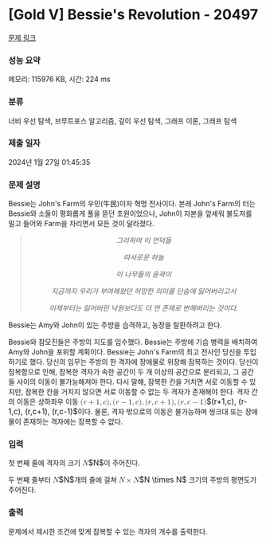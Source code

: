 # [Gold V] Bessie's Revolution - 20497 

[문제 링크](https://www.acmicpc.net/problem/20497) 

### 성능 요약

메모리: 115976 KB, 시간: 224 ms

### 분류

너비 우선 탐색, 브루트포스 알고리즘, 깊이 우선 탐색, 그래프 이론, 그래프 탐색

### 제출 일자

2024년 1월 27일 01:45:35

### 문제 설명

<p>Bessie는 John's Farm의 우민(牛民)이자 혁명 전사이다. 본래 John's Farm의 터는 Bessie와 소들이 평화롭게 풀을 뜯던 초원이었으나, John이 자본을 앞세워 불도저를 밀고 들어와 Farm을 차리면서 모든 것이 달라졌다.</p>

<blockquote>
<p style="text-align: center;"><em>그리하여 이 언덕들</em></p>

<p style="text-align: center;"><em>따사로운 하늘</em></p>

<p style="text-align: center;"><em>이 나무들의 윤곽이</em></p>

<p style="text-align: center;"><em>지금까지 우리가 부여해왔던 허망한 의미를 단숨에 잃어버리고서</em></p>

<p style="text-align: center;"><em>이제부터는 잃어버린 낙원보다도 더 먼 존재로 변해버리는 것이다.</em></p>
</blockquote>

<p>Bessie는 Amy와 John이 있는 주방을 습격하고, 농장을 탈환하려고 한다.</p>

<p>Bessie와 참모진들은 주방의 지도를 입수했다. Bessie는 주방에 기습 병력을 배치하여 Amy와 John을 포위할 계획이다. Bessie는 John's Farm의 최고 전사인 당신을 투입하기로 했다. 당신의 임무는 주방의 한 격자에 장애물로 위장해 잠복하는 것이다. 당신이 잠복함으로 인해, 잠복한 격자가 속한 공간이 두 개 이상의 공간으로 분리되고, 그 공간들 사이의 이동이 불가능해져야 한다. 다시 말해, 잠복한 칸을 거치면 서로 이동할 수 있지만, 잠복한 칸을 거치지 않으면 서로 이동할 수 없는 두 격자가 존재해야 한다. 격자 간의 이동은 상하좌우 이동 <mjx-container class="MathJax" jax="CHTML" style="font-size: 109%; position: relative;"><mjx-math class="MJX-TEX" aria-hidden="true"><mjx-mo class="mjx-n"><mjx-c class="mjx-c28"></mjx-c></mjx-mo><mjx-mi class="mjx-i"><mjx-c class="mjx-c1D45F TEX-I"></mjx-c></mjx-mi><mjx-mo class="mjx-n" space="3"><mjx-c class="mjx-c2B"></mjx-c></mjx-mo><mjx-mn class="mjx-n" space="3"><mjx-c class="mjx-c31"></mjx-c></mjx-mn><mjx-mo class="mjx-n"><mjx-c class="mjx-c2C"></mjx-c></mjx-mo><mjx-mi class="mjx-i" space="2"><mjx-c class="mjx-c1D450 TEX-I"></mjx-c></mjx-mi><mjx-mo class="mjx-n"><mjx-c class="mjx-c29"></mjx-c></mjx-mo><mjx-mo class="mjx-n"><mjx-c class="mjx-c2C"></mjx-c></mjx-mo><mjx-mo class="mjx-n" space="2"><mjx-c class="mjx-c28"></mjx-c></mjx-mo><mjx-mi class="mjx-i"><mjx-c class="mjx-c1D45F TEX-I"></mjx-c></mjx-mi><mjx-mo class="mjx-n" space="3"><mjx-c class="mjx-c2212"></mjx-c></mjx-mo><mjx-mn class="mjx-n" space="3"><mjx-c class="mjx-c31"></mjx-c></mjx-mn><mjx-mo class="mjx-n"><mjx-c class="mjx-c2C"></mjx-c></mjx-mo><mjx-mi class="mjx-i" space="2"><mjx-c class="mjx-c1D450 TEX-I"></mjx-c></mjx-mi><mjx-mo class="mjx-n"><mjx-c class="mjx-c29"></mjx-c></mjx-mo><mjx-mo class="mjx-n"><mjx-c class="mjx-c2C"></mjx-c></mjx-mo><mjx-mo class="mjx-n" space="2"><mjx-c class="mjx-c28"></mjx-c></mjx-mo><mjx-mi class="mjx-i"><mjx-c class="mjx-c1D45F TEX-I"></mjx-c></mjx-mi><mjx-mo class="mjx-n"><mjx-c class="mjx-c2C"></mjx-c></mjx-mo><mjx-mi class="mjx-i" space="2"><mjx-c class="mjx-c1D450 TEX-I"></mjx-c></mjx-mi><mjx-mo class="mjx-n" space="3"><mjx-c class="mjx-c2B"></mjx-c></mjx-mo><mjx-mn class="mjx-n" space="3"><mjx-c class="mjx-c31"></mjx-c></mjx-mn><mjx-mo class="mjx-n"><mjx-c class="mjx-c29"></mjx-c></mjx-mo><mjx-mo class="mjx-n"><mjx-c class="mjx-c2C"></mjx-c></mjx-mo><mjx-mo class="mjx-n" space="2"><mjx-c class="mjx-c28"></mjx-c></mjx-mo><mjx-mi class="mjx-i"><mjx-c class="mjx-c1D45F TEX-I"></mjx-c></mjx-mi><mjx-mo class="mjx-n"><mjx-c class="mjx-c2C"></mjx-c></mjx-mo><mjx-mi class="mjx-i" space="2"><mjx-c class="mjx-c1D450 TEX-I"></mjx-c></mjx-mi><mjx-mo class="mjx-n" space="3"><mjx-c class="mjx-c2212"></mjx-c></mjx-mo><mjx-mn class="mjx-n" space="3"><mjx-c class="mjx-c31"></mjx-c></mjx-mn><mjx-mo class="mjx-n"><mjx-c class="mjx-c29"></mjx-c></mjx-mo></mjx-math><mjx-assistive-mml unselectable="on" display="inline"><math xmlns="http://www.w3.org/1998/Math/MathML"><mo stretchy="false">(</mo><mi>r</mi><mo>+</mo><mn>1</mn><mo>,</mo><mi>c</mi><mo stretchy="false">)</mo><mo>,</mo><mo stretchy="false">(</mo><mi>r</mi><mo>−</mo><mn>1</mn><mo>,</mo><mi>c</mi><mo stretchy="false">)</mo><mo>,</mo><mo stretchy="false">(</mo><mi>r</mi><mo>,</mo><mi>c</mi><mo>+</mo><mn>1</mn><mo stretchy="false">)</mo><mo>,</mo><mo stretchy="false">(</mo><mi>r</mi><mo>,</mo><mi>c</mi><mo>−</mo><mn>1</mn><mo stretchy="false">)</mo></math></mjx-assistive-mml><span aria-hidden="true" class="no-mathjax mjx-copytext">$(r+1,c), (r-1,c), (r,c+1), (r,c-1)$</span></mjx-container>이다. 물론, 격자 밖으로의 이동은 불가능하며 씽크대 또는 장애물이 존재하는 격자에는 잠복할 수 없다.</p>

### 입력 

 <p>첫 번째 줄에 격자의 크기 <mjx-container class="MathJax" jax="CHTML" style="font-size: 109%; position: relative;"><mjx-math class="MJX-TEX" aria-hidden="true"><mjx-mi class="mjx-i"><mjx-c class="mjx-c1D441 TEX-I"></mjx-c></mjx-mi></mjx-math><mjx-assistive-mml unselectable="on" display="inline"><math xmlns="http://www.w3.org/1998/Math/MathML"><mi>N</mi></math></mjx-assistive-mml><span aria-hidden="true" class="no-mathjax mjx-copytext">$N$</span></mjx-container>이 주어진다.</p>

<p>두 번째 줄부터 <mjx-container class="MathJax" jax="CHTML" style="font-size: 109%; position: relative;"><mjx-math class="MJX-TEX" aria-hidden="true"><mjx-mi class="mjx-i"><mjx-c class="mjx-c1D441 TEX-I"></mjx-c></mjx-mi></mjx-math><mjx-assistive-mml unselectable="on" display="inline"><math xmlns="http://www.w3.org/1998/Math/MathML"><mi>N</mi></math></mjx-assistive-mml><span aria-hidden="true" class="no-mathjax mjx-copytext">$N$</span></mjx-container>개의 줄에 걸쳐 <mjx-container class="MathJax" jax="CHTML" style="font-size: 109%; position: relative;"><mjx-math class="MJX-TEX" aria-hidden="true"><mjx-mi class="mjx-i"><mjx-c class="mjx-c1D441 TEX-I"></mjx-c></mjx-mi><mjx-mo class="mjx-n" space="3"><mjx-c class="mjx-cD7"></mjx-c></mjx-mo><mjx-mi class="mjx-i" space="3"><mjx-c class="mjx-c1D441 TEX-I"></mjx-c></mjx-mi></mjx-math><mjx-assistive-mml unselectable="on" display="inline"><math xmlns="http://www.w3.org/1998/Math/MathML"><mi>N</mi><mo>×</mo><mi>N</mi></math></mjx-assistive-mml><span aria-hidden="true" class="no-mathjax mjx-copytext">$N \times N$</span></mjx-container> 크기의 주방의 평면도가 주어진다.</p>

### 출력 

 <p>문제에서 제시한 조건에 맞게 잠복할 수 있는 격자의 개수를 출력한다.</p>

